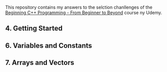 
This repository contains my answers to the selction chanllenges of the [Beginning C++ Programming - From Beginner to Beyond](https://www.udemy.com/course/beginning-c-plus-plus-programming/) course ny Udemy. 

## 4. Getting Started

## 6. Variables and Constants

## 7. Arrays and Vectors
